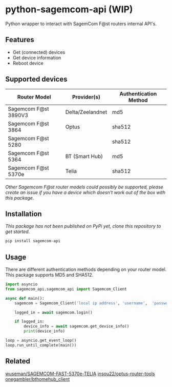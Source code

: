 # python-sagemcom-api (WIP)

Python wrapper to interact with SagemCom F@st routers internal API's.

## Features

- Get (connected) devices
- Get device information
- Reboot device

## Supported devices

| Router Model         | Provider(s)      | Authentication Method |
| -------------------- | ---------------- | --------------------- |
| Sagemcom F@st 3890V3 | Delta/Zeelandnet | md5                   |
| Sagemcom F@st 3864   | Optus            | sha512                |
| Sagemcom F@st 5280   |                  | sha512                |
| Sagemcom F@st 5364   | BT (Smart Hub)   | md5                   |
| Sagemcom F@st 5370e  | Telia            | sha512                |

_Other Sagemcom F@st router models could possibly be supported, please create an issue if you have a device which doesn't work out of the box with this package._

## Installation

_This package has not been published on PyPi yet, clone this repository to get started._

```bash
pip install sagemcom-api
```

## Usage

There are different authentication methods depending on your router model. This package supports MD5 and SHA512.

```python
import asyncio
from sagemcom_api.sagemcom_api import Sagemcom_Client

async def main():
    sagemcom = Sagemcom_Client('local ip address', 'username',  'password', AuthenticationMethods.MD5)

    logged_in = await sagemcom.login()

    if logged_in:
        device_info = await sagemcom.get_device_info()
        print(device_info)

loop = asyncio.get_event_loop()
loop.run_until_complete(main())
```

## Related

[wuseman/SAGEMCOM-FAST-5370e-TELIA](https://github.com/wuseman/SAGEMCOM-FAST-5370e-TELIA)
[insou22/optus-router-tools](https://github.com/insou22/optus-router-tools)
[onegambler/bthomehub_client](https://github.com/onegambler/bthomehub_client)